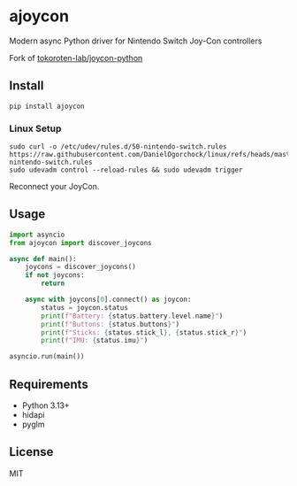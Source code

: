 # ajoycon

Modern async Python driver for Nintendo Switch Joy-Con controllers

Fork of [tokoroten-lab/joycon-python](https://github.com/tokoroten-lab/joycon-python)

## Install

```shell
pip install ajoycon
```

### Linux Setup

```shell
sudo curl -o /etc/udev/rules.d/50-nintendo-switch.rules https://raw.githubusercontent.com/DanielOgorchock/linux/refs/heads/master/drivers/hid/50-nintendo-switch.rules
sudo udevadm control --reload-rules && sudo udevadm trigger
```

Reconnect your JoyCon.

## Usage

```python
import asyncio
from ajoycon import discover_joycons

async def main():
    joycons = discover_joycons()
    if not joycons:
        return

    async with joycons[0].connect() as joycon:
        status = joycon.status
        print(f"Battery: {status.battery.level.name}")
        print(f"Buttons: {status.buttons}")
        print(f"Sticks: {status.stick_l}, {status.stick_r}")
        print(f"IMU: {status.imu}")

asyncio.run(main())
```

## Requirements

- Python 3.13+
- hidapi
- pyglm

## License

MIT
